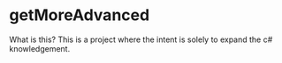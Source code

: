 # getMoreAdvanced
What is this?
This is a project where the intent is solely to expand the c# knowledgement.
